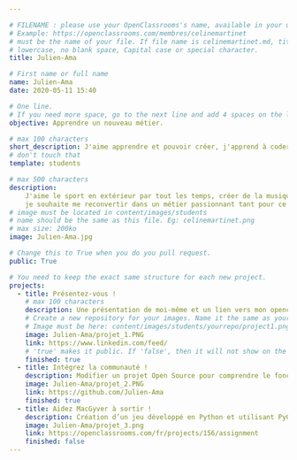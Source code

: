 ```yaml
---

# FILENAME : please use your OpenClassrooms's name, available in your url.
# Example: https://openclassrooms.com/membres/celinemartinet
# must be the name of your file. If file name is celinemartinet.md, title is celinemartinet.
# lowercase, no blank space, Capital case or special character.
title: Julien-Ama

# First name or full name
name: Julien-Ama
date: 2020-05-11 15:40

# One line.
# If you need more space, go to the next line and add 4 spaces on the left, as in 'description'.
objective: Apprendre un nouveau métier.

# max 100 characters
short_description: J'aime apprendre et pouvoir créer, j'apprend à coder afin de découvrir un nouveau monde
# don't touch that
template: students

# max 500 characters
description:
    J'aime le sport en extérieur par tout les temps, créer de la musique, la nature et l'astronomie. 
    je souhaite me reconvertir dans un métier passionnant tant pour ce qu'il est que le fait d'avoir tout à apprendre.
# image must be located in content/images/students
# name should be the same as this file. Eg: celinemartinet.png
# max size: 200ko
image: Julien-Ama.jpg

# Change this to True when you do you pull request.
public: True

# You need to keep the exact same structure for each new project.
projects:
  - title: Présentez-vous !
    # max 100 characters
    description: Une présentation de moi-même et un lien vers mon openclassromm
    # Create a new repository for your images. Name it the same as your nickname and profile picture.
    # Image must be here: content/images/students/yourrepo/project1.png
    image: Julien-Ama/projet_1.PNG
    link: https://www.linkedin.com/feed/
    # 'true' makes it public. If 'false', then it will not show on the website.
    finished: true
  - title: Intégrez la communauté !
    description: Modifier un projet Open Source pour comprendre le fonctionnement de Git, de Github et des pull requests.
    image: Julien-Ama/projet_2.PNG
    link: https://github.com/Julien-Ama
    finished: true
  - title: Aidez MacGyver à sortir !
    description: Création d’un jeu développé en Python et utilisant PyGame.
    image: Julien-Ama/projet_3.png
    link: https://openclassrooms.com/fr/projects/156/assignment
    finished: false
---
```

